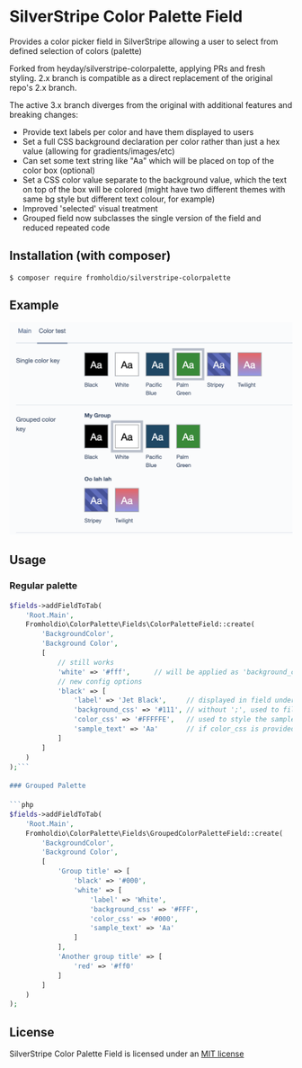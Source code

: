 # SilverStripe Color Palette Field

Provides a color picker field in SilverStripe allowing a user to select from defined selection of colors (palette)

Forked from heyday/silverstripe-colorpalette, applying PRs and fresh styling. 2.x branch is compatible as a direct replacement of the original repo's 2.x branch.

The active 3.x branch diverges from the original with additional features and breaking changes:
- Provide text labels per color and have them displayed to users
- Set a full CSS background declaration per color rather than just a hex value (allowing for gradients/images/etc)
- Can set some text string like "Aa" which will be placed on top of the color box (optional)
- Set a CSS color value separate to the background value, which the text on top of the box will be colored (might have two different themes with same bg style but different text colour, for example)
- Improved 'selected' visual treatment
- Grouped field now subclasses the single version of the field and reduced repeated code

## Installation (with composer)

	$ composer require fromholdio/silverstripe-colorpalette

## Example

![Color Palette Example](resources/example_v3.png?raw=true)

## Usage

### Regular palette

```php
$fields->addFieldToTab(
    'Root.Main',
    Fromholdio\ColorPalette\Fields\ColorPaletteField::create(
        'BackgroundColor',
        'Background Color',
        [
            // still works
            'white' => '#fff',      // will be applied as 'background_css' value
            // new config options
            'black' => [
                'label' => 'Jet Black',     // displayed in field under color box
                'background_css' => '#111', // without ';', used to fill in color box
                'color_css' => '#FFFFFE',   // used to style the sample_text displayed on top of color box
                'sample_text' => 'Aa'       // if color_css is provided, this text displayed on top of color box
            ]
        ]
    )
);```

### Grouped Palette

```php
$fields->addFieldToTab(
    'Root.Main',
    Fromholdio\ColorPalette\Fields\GroupedColorPaletteField::create(
        'BackgroundColor',
        'Background Color',
        [
            'Group title' => [
                'black' => '#000',
                'white' => [
                    'label' => 'White',
                    'background_css' => '#FFF',
                    'color_css' => '#000',
                    'sample_text' => 'Aa'
                ]
            ],
            'Another group title' => [
                'red' => '#ff0'
            ]
        ]
    )
);
```

## License

SilverStripe Color Palette Field is licensed under an [MIT license](http://fromholdio.mit-license.org/)
